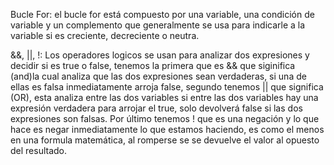 Bucle For: 
el bucle for está compuesto por una variable, una condición de variable y un complemento que generalmente se usa para indicarle a la variable si es creciente, decreciente o neutra.


&&, ||, !: Los operadores logicos se usan para analizar dos expresiones y decidir si es true o false, tenemos la primera que es && que siginifica (and)la cual analiza que las dos expresiones sean verdaderas, si una de ellas es falsa inmediatamente arroja false, segundo tenemos || que significa (OR), esta analiza entre las dos variables si entre las dos variables hay una expresión verdadera para arrojar el true, solo devolverá false si las dos expresiones son falsas. Por último  tenemos ! que es una negación y lo que hace es negar inmediatamente lo que estamos haciendo, es como el menos en una formula matemática, al romperse se 	se devuelve el valor al opuesto del resultado. 